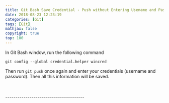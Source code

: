 ```yaml
---
title: Git Bash Save Credential - Push without Entering Usename and Password Every Time (git bash in windows)
date: 2018-08-23 12:23:19
categories: [Git]
tags: [Git]
mathjax: false
copyright: true
top: 100
---
```


In Git Bash window, run the following command
```
git config --global credential.helper wincred
```

Then run `git push` once again and enter your credentials (username and password). Then all this information will be saved.


<br>
<br>
---------------------------------------